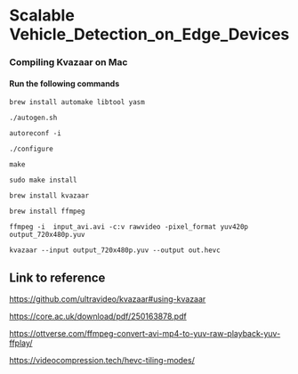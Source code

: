 # Scalable Vehicle_Detection_on_Edge_Devices

### Compiling Kvazaar on Mac

#### Run the following commands


```
brew install automake libtool yasm

./autogen.sh

autoreconf -i

./configure

make 

sudo make install

brew install kvazaar

brew install ffmpeg

ffmpeg -i  input_avi.avi -c:v rawvideo -pixel_format yuv420p output_720x480p.yuv

kvazaar --input output_720x480p.yuv --output out.hevc

```

## Link to reference

https://github.com/ultravideo/kvazaar#using-kvazaar

https://core.ac.uk/download/pdf/250163878.pdf

https://ottverse.com/ffmpeg-convert-avi-mp4-to-yuv-raw-playback-yuv-ffplay/

https://videocompression.tech/hevc-tiling-modes/


